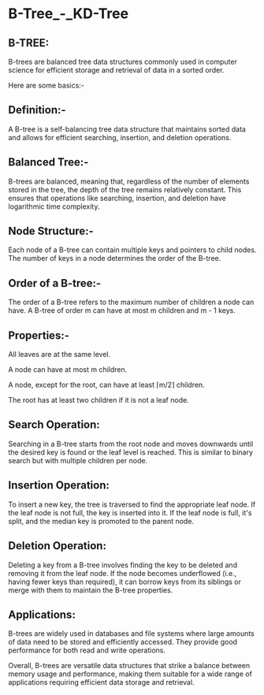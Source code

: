 # B-Tree_-_KD-Tree

B-TREE:
------

B-trees are balanced tree data structures commonly used in computer science for efficient storage and retrieval of data in a sorted order. 

Here are some basics:-

Definition:-
----------

A B-tree is a self-balancing tree data structure that maintains sorted data and allows for efficient searching, insertion, and deletion operations.

Balanced Tree:-
-------------

B-trees are balanced, meaning that, regardless of the number of elements stored in the tree, the depth of the tree remains relatively constant. This ensures that operations like searching, insertion, and deletion have logarithmic time complexity.

Node Structure:-
--------------

Each node of a B-tree can contain multiple keys and pointers to child nodes. The number of keys in a node determines the order of the B-tree.

Order of a B-tree:-
------------------

The order of a B-tree refers to the maximum number of children a node can have. A B-tree of order m can have at most m children and m - 1 keys.

Properties:-
-----------

All leaves are at the same level.

A node can have at most m children.

A node, except for the root, can have at least ⌈m/2⌉ children.

The root has at least two children if it is not a leaf node.

Search Operation:
-----------------

Searching in a B-tree starts from the root node and moves downwards until the desired key is found or the leaf level is reached. This is similar to binary search but with multiple children per node.

Insertion Operation:
--------------------

To insert a new key, the tree is traversed to find the appropriate leaf node. If the leaf node is not full, the key is inserted into it. If the leaf node is full, it's split, and the median key is promoted to the parent node.

Deletion Operation:
-------------------

Deleting a key from a B-tree involves finding the key to be deleted and removing it from the leaf node. If the node becomes underflowed (i.e., having fewer keys than required), it can borrow keys from its siblings or merge with them to maintain the B-tree properties.

Applications: 
--------------

B-trees are widely used in databases and file systems where large amounts of data need to be stored and efficiently accessed. They provide good performance for both read and write operations.

Overall, B-trees are versatile data structures that strike a balance between memory usage and performance, making them suitable for a wide range of applications requiring efficient data storage and retrieval.
